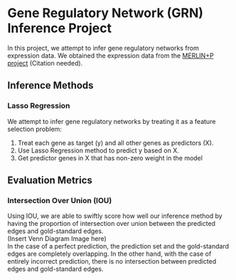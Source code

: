 # Gene Regulatory Network (GRN) Inference Project

In this project, we attempt to infer gene regulatory networks from expression data. We obtained the expression data from the [MERLIN+P project](https://github.com/Roy-lab/merlin-p_inferred_networks) (Citation needed). 
<br>

## Inference Methods
### Lasso Regression
We attempt to infer gene regulatory networks by treating it as a feature selection problem:
1. Treat each gene as target (y) and all other genes as predictors (X).
2. Use Lasso Regression method to predict y based on X.
3. Get predictor genes in X that has non-zero weight in the model

## Evaluation Metrics
### Intersection Over Union (IOU)
Using IOU, we are able to swiftly score how well our inference method by having the proportion of intersection over union between the predicted edges and gold-standard edges.
<br>
(Insert Venn Diagram Image here)
<br>
In the case of a perfect prediction, the prediction set and the gold-standard edges are completely overlapping. In the other hand, with the case of entirely incorrect prediction, there is no intersection between predicted edges and gold-standard edges.